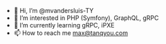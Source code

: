 - 👋 Hi, I’m @mvandersluis-TY
- 👀 I’m interested in PHP (Symfony), GraphQL, gRPC
- 🌱 I’m currently learning gRPC, iPXE
- 📫 How to reach me max@tanqyou.com
